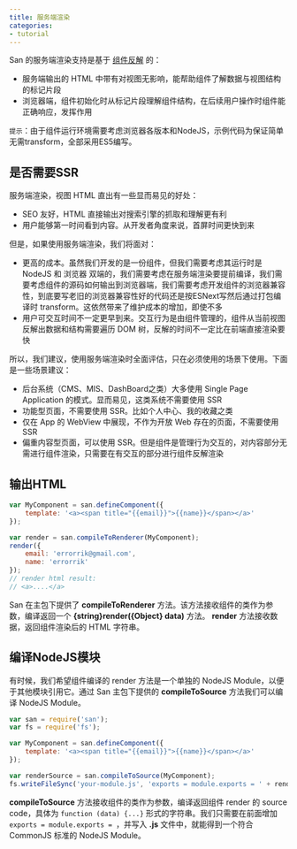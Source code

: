 ```yaml
---
title: 服务端渲染
categories:
- tutorial
---
```




San 的服务端渲染支持是基于 [组件反解](../reverse/) 的：

- 服务端输出的 HTML 中带有对视图无影响，能帮助组件了解数据与视图结构的标记片段
- 浏览器端，组件初始化时从标记片段理解组件结构，在后续用户操作时组件能正确响应，发挥作用

`提示`：由于组件运行环境需要考虑浏览器各版本和NodeJS，示例代码为保证简单无需transform，全部采用ES5编写。

是否需要SSR
----

服务端渲染，视图 HTML 直出有一些显而易见的好处：

- SEO 友好，HTML 直接输出对搜索引擎的抓取和理解更有利
- 用户能够第一时间看到内容。从开发者角度来说，首屏时间更快到来

但是，如果使用服务端渲染，我们将面对：

- 更高的成本。虽然我们开发的是一份组件，但我们需要考虑其运行时是 NodeJS 和 浏览器 双端的，我们需要考虑在服务端渲染要提前编译，我们需要考虑组件的源码如何输出到浏览器端，我们需要考虑开发组件的浏览器兼容性，到底要写老旧的浏览器兼容性好的代码还是按ESNext写然后通过打包编译时 transform。这依然带来了维护成本的增加，即使不多
- 用户可交互时间不一定更早到来。交互行为是由组件管理的，组件从当前视图反解出数据和结构需要遍历 DOM 树，反解的时间不一定比在前端直接渲染要快

所以，我们建议，使用服务端渲染时全面评估，只在必须使用的场景下使用。下面是一些场景建议：

- 后台系统（CMS、MIS、DashBoard之类）大多使用 Single Page Application 的模式。显而易见，这类系统不需要使用 SSR
- 功能型页面，不需要使用 SSR。比如个人中心、我的收藏之类
- 仅在 App 的 WebView 中展现，不作为开放 Web 存在的页面，不需要使用 SSR
- 偏重内容型页面，可以使用 SSR。但是组件是管理行为交互的，对内容部分无需进行组件渲染，只需要在有交互的部分进行组件反解渲染


输出HTML
----

```javascript
var MyComponent = san.defineComponent({
    template: '<a><span title="{{email}}">{{name}}</span></a>'
});

var render = san.compileToRenderer(MyComponent);
render({
    email: 'errorrik@gmail.com',
    name: 'errorrik'
});
// render html result:
// <a>....</a>
```


San 在主包下提供了 **compileToRenderer** 方法。该方法接收组件的类作为参数，编译返回一个 **{string}render({Object} data)** 方法。 **render** 方法接收数据，返回组件渲染后的 HTML 字符串。


编译NodeJS模块
----

有时候，我们希望组件编译的 render 方法是一个单独的 NodeJS Module，以便于其他模块引用它。通过 San 主包下提供的 **compileToSource** 方法我们可以编译 NodeJS Module。

```javascript
var san = require('san');
var fs = require('fs');

var MyComponent = san.defineComponent({
    template: '<a><span title="{{email}}">{{name}}</span></a>'
});

var renderSource = san.compileToSource(MyComponent);
fs.writeFileSync('your-module.js', 'exports = module.exports = ' + renderSource, 'UTF-8');
```

**compileToSource** 方法接收组件的类作为参数，编译返回组件 render 的 source code，具体为 `function (data) {...}` 形式的字符串。我们只需要在前面增加 `exports = module.exports = `，并写入 **.js** 文件中，就能得到一个符合 CommonJS 标准的 NodeJS Module。
